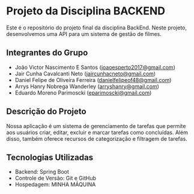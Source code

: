# Projeto da Disciplina BACKEND 

Este é o repositório do projeto final da disciplina BackEnd. Neste projeto, desenvolvemos uma API para um sistema de gestão de filmes.
## Integrantes do Grupo

- João Victor Nascimento E Santos (joaoesperto2017@gmail.com)
- Jair Cunha Cavalcanti Neto (jaircunhacneto@gmail.com)
- Daniel Felipe de Oliveira Ferreira (danielfelipeof48@gmail.com)
- Arrys Hanry Nobrega Wanderley (arryshanry@gmail.com)
- Eduardo Moreno Parimoscki (eparimoscki@gmail.com)

## Descrição do Projeto

Nossa aplicação é um sistema de gerenciamento de tarefas que permite aos usuários criar, editar, excluir e marcar tarefas como concluídas. Além disso, também oferece recursos de categorização e filtragem de tarefas.

## Tecnologias Utilizadas

- Backend: Spring Boot
- Controle de Versão: Git e GitHub
- Hospedagem: MINHA MÁQUINA
